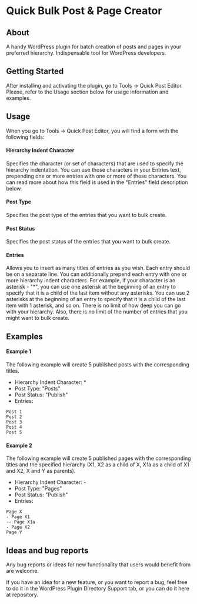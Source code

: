Quick Bulk Post & Page Creator
==============================

## About

A handy WordPress plugin for batch creation of posts and pages in your preferred hierarchy. Indispensable tool for WordPress developers.

## Getting Started

After installing and activating the plugin, go to Tools -> Quick Post Editor. Please, refer to the Usage section below for usage information and examples.

## Usage

When you go to Tools -> Quick Post Editor, you will find a form with the following fields:

#### Hierarchy Indent Character
Specifies the character (or set of characters) that are used to specify the hierarchy indentation. You can use those characters in your Entries text, prepending one or more entries with one or more of these characters. You can read more about how this field is used in the "Entries" field description below.

#### Post Type
Specifies the post type of the entries that you want to bulk create.

#### Post Status
Specifies the post status of the entries that you want to bulk create.

#### Entries
Allows you to insert as many titles of entries as you wish. Each entry should be on a separate line. You can additionally prepend each entry with one or more hierarchy indent characters. For example, if your character is an asterisk - "*", you can use one asterisk at the beginning of an entry to specify that it is a child of the last item without any asterisks. You can use 2 asterisks at the beginning of an entry to specify that it is a child of the last item with 1 asterisk, and so on. There is no limit of how deep you can go with your hierarchy. Also, there is no limit of the number of entries that you might want to bulk create. 

## Examples

#### Example 1

The following example will create 5 published posts with the corresponding titles.

* Hierarchy Indent Character: *
* Post Type: "Posts"
* Post Status: "Publish"
* Entries: 

```
Post 1
Post 2
Post 3
Post 4
Post 5
```

#### Example 2

The following example will create 5 published pages with the corresponding titles and the specified hierarchy (X1, X2 as a child of X, X1a as a child of X1 and X2, X and Y as parents).

* Hierarchy Indent Character: -
* Post Type: "Pages"
* Post Status: "Publish"
* Entries: 

```
Page X
- Page X1
-- Page X1a
- Page X2
Page Y
```

## Ideas and bug reports

Any bug reports or ideas for new functionality that users would benefit from are welcome. 

If you have an idea for a new feature, or you want to report a bug, feel free to do it in the WordPress Plugin Directory Support tab, or you can do it here at repository. 